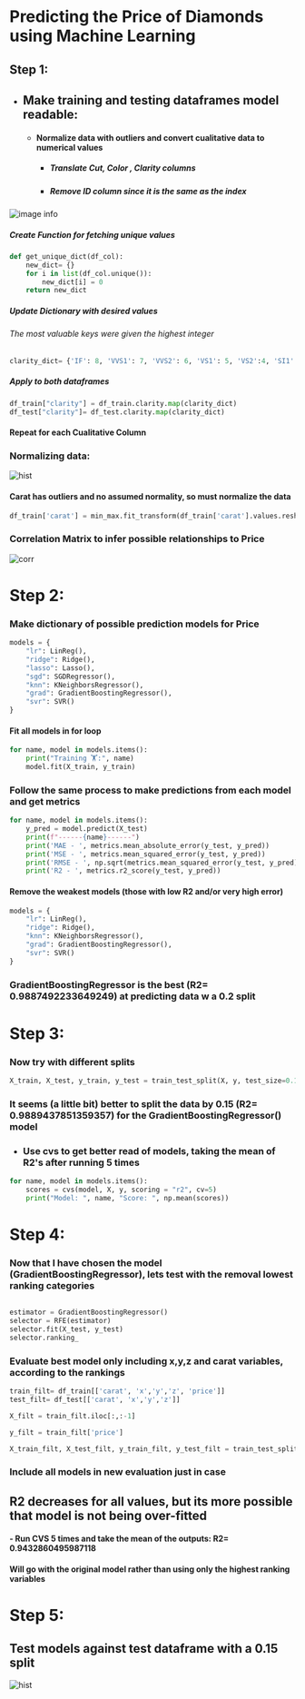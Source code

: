 # Predicting the Price of Diamonds using Machine Learning 
<div>

## Step 1: 
- ## Make training and testing dataframes model readable: 
  - #### Normalize data with outliers and convert cualitative data to numerical values
    - ##### Translate Cut, Color , Clarity columns
    - ##### Remove ID column since it is the same as the index


![image info](../kaggle_challenge/ogcsv.png)


##### Create Function for fetching unique values
``` python 
def get_unique_dict(df_col): 
    new_dict= {}
    for i in list(df_col.unique()):
        new_dict[i] = 0
    return new_dict
``` 

##### Update Dictionary with desired values 
###### The most valuable keys were given the highest integer 
``` python 
clarity_dict= {'IF': 8, 'VVS1': 7, 'VVS2': 6, 'VS1': 5, 'VS2':4, 'SI1':3, 'SI2':2, 'I1':1}
```

##### Apply to both dataframes 
``` python 
df_train["clarity"] = df_train.clarity.map(clarity_dict)
df_test["clarity"]= df_test.clarity.map(clarity_dict)
```

#### Repeat for each Cualitative Column 

### Normalizing data: 

![hist](../kaggle_challenge/hist.png) 

#### Carat has outliers and no assumed normality, so must normalize the data 

``` python 
df_train['carat'] = min_max.fit_transform(df_train['carat'].values.reshape(-1, 1))
``` 

### Correlation Matrix to infer possible relationships to Price
![corr](../kaggle_challenge/corr.png) 


# Step 2: 
### Make dictionary of possible prediction models for Price

``` python 
models = {
    "lr": LinReg(),
    "ridge": Ridge(),
    "lasso": Lasso(),
    "sgd": SGDRegressor(),
    "knn": KNeighborsRegressor(),
    "grad": GradientBoostingRegressor(),
    "svr": SVR()
}
```

#### Fit all models in for loop 
``` python 
for name, model in models.items():
    print("Training 🏋️‍:", name)
    model.fit(X_train, y_train)
``` 

### Follow the same process to make predictions from each model and get metrics

``` python 
for name, model in models.items():
    y_pred = model.predict(X_test)
    print(f"------{name}------")
    print('MAE - ', metrics.mean_absolute_error(y_test, y_pred))
    print('MSE - ', metrics.mean_squared_error(y_test, y_pred))
    print('RMSE - ', np.sqrt(metrics.mean_squared_error(y_test, y_pred)))
    print('R2 - ', metrics.r2_score(y_test, y_pred))
``` 
#### Remove the weakest models (those with low R2 and/or very high error)
``` python 
models = {
    "lr": LinReg(),
    "ridge": Ridge(),
    "knn": KNeighborsRegressor(),
    "grad": GradientBoostingRegressor(),
    "svr": SVR()
}
```
### GradientBoostingRegressor is the best (R2= 0.9887492233649249) at predicting data w a 0.2 split 

# Step 3: 
### Now try with different splits

``` python 
X_train, X_test, y_train, y_test = train_test_split(X, y, test_size=0.15)
``` 

### It seems (a little bit) better to split the data by 0.15 (R2= 0.9889437851359357) for the GradientBoostingRegressor() model 

- ### Use cvs to get better read of models, taking the mean of R2's after running 5 times

``` python 
for name, model in models.items():
    scores = cvs(model, X, y, scoring = "r2", cv=5)
    print("Model: ", name, "Score: ", np.mean(scores))
``` 

# Step 4: 
### Now that I have chosen the model (GradientBoostingRegressor), lets test with the removal lowest ranking categories 

``` python 

estimator = GradientBoostingRegressor()
selector = RFE(estimator)
selector.fit(X_test, y_test)
selector.ranking_
``` 

### Evaluate best model only including x,y,z and carat variables, according to the rankings

``` python 
train_filt= df_train[['carat', 'x','y','z', 'price']]
test_filt= df_test[['carat', 'x','y','z']]

X_filt = train_filt.iloc[:,:-1]

y_filt = train_filt['price']

X_train_filt, X_test_filt, y_train_filt, y_test_filt = train_test_split(X_filt, y_filt, test_size=0.15)

``` 
### Include all models in new evaluation just in case 

## R2 decreases for all values, but its more possible that model is not being over-fitted
#### - Run CVS 5 times and take the mean of the outputs: R2= 0.9432860495987118

#### Will go with the original model rather than using only the highest ranking variables 

# Step 5: 
## Test models against test dataframe with a 0.15 split

![hist](../kaggle_challenge/kag.png) 

